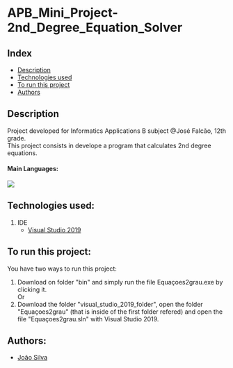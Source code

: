 # APB_Mini_Project-2nd_Degree_Equation_Solver

## Index
- [Description](#description)
- [Technologies used](#technologies-used)
- [To run this project](#to-run-this-project)
- [Authors](#authors)

## Description
Project developed for Informatics Applications B subject @José Falcão, 12th grade.<br>
This project consists in develope a program that calculates 2nd degree equations.<br>
#### Main Languages:
![](https://img.shields.io/badge/Visual_Basic-333333?style=flat&logo=VisualStudio&logoColor=8332E1)

## Technologies used:
1. IDE
    - [Visual Studio 2019](https://visualstudio.microsoft.com/vs/) 

## To run this project:
You have two ways to run this project:
1. Download on folder "bin" and simply run the file Equaçoes2grau.exe by clicking it.
<br> Or <br>
2. Download the folder "visual_studio_2019_folder", open the folder "Equaçoes2grau" (that is inside of the first folder refered) and open the file "Equaçoes2grau.sln" with Visual Studio 2019.

## Authors:
- [João Silva](https://github.com/ikikara)
